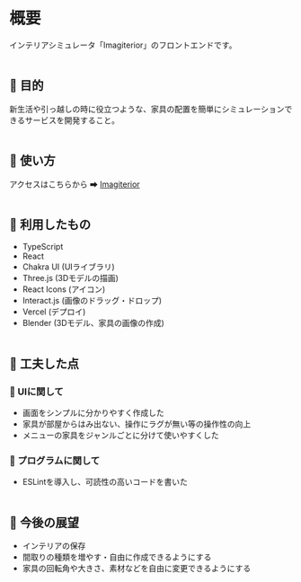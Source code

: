 # 概要
インテリアシミュレータ「Imagiterior」のフロントエンドです。
<br><br>

## 🔷 目的
新生活や引っ越しの時に役立つような、家具の配置を簡単にシミュレーションできるサービスを開発すること。
<br><br>

## 🔷 使い方
アクセスはこちらから ➡ [Imagiterior](https://imagiterior-front.vercel.app/)
<br><br>

## 🔷 利用したもの
* TypeScript
* React
* Chakra UI (UIライブラリ)
* Three.js (3Dモデルの描画)
* React Icons (アイコン)
* Interact.js (画像のドラッグ・ドロップ)
* Vercel (デプロイ)
* Blender (3Dモデル、家具の画像の作成)
<br><br>

## 🔷 工夫した点

### 🔸 UIに関して
* 画面をシンプルに分かりやすく作成した
* 家具が部屋からはみ出ない、操作にラグが無い等の操作性の向上
* メニューの家具をジャンルごとに分けて使いやすくした

### 🔸 プログラムに関して
* ESLintを導入し、可読性の高いコードを書いた
<br><br>

## 🔷 今後の展望
* インテリアの保存
* 間取りの種類を増やす・自由に作成できるようにする
* 家具の回転角や大きさ、素材などを自由に変更できるようにする
<br><br>

